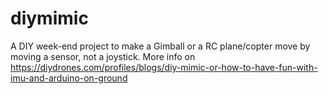 # diymimic

A DIY week-end project to make a Gimball or a RC plane/copter move by moving a sensor, not a joystick.
More info on https://diydrones.com/profiles/blogs/diy-mimic-or-how-to-have-fun-with-imu-and-arduino-on-ground
